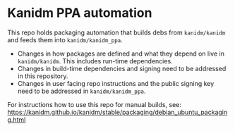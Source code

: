 # Kanidm PPA automation

This repo holds packaging automation that builds debs from `kanidm/kanidm` and feeds them into `kanidm/kanidm_ppa`.

- Changes in how packages are defined and what they depend on live in `kanidm/kanidm`. This includes run-time dependencies.
- Changes in build-time dependencies and signing need to be addressed in this repository.
- Changes in user facing repo instructions and the public signing key need to be addressed in `kanidm/kanidm_ppa`.

For instructions how to use this repo for manual builds, see: https://kanidm.github.io/kanidm/stable/packaging/debian_ubuntu_packaging.html
